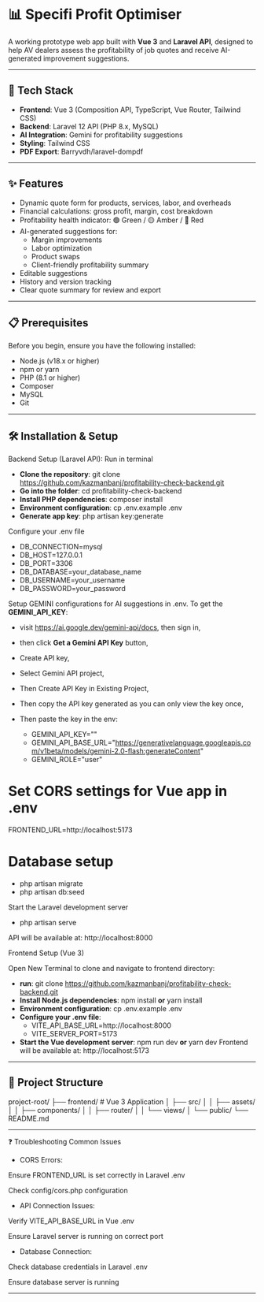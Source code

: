 # 📊 Specifi Profit Optimiser

A working prototype web app built with **Vue 3** and **Laravel API**, designed to help AV dealers assess the profitability of job quotes and receive AI-generated improvement suggestions.

---

## 🚀 Tech Stack

- **Frontend**: Vue 3 (Composition API, TypeScript, Vue Router, Tailwind CSS)
- **Backend**: Laravel 12 API (PHP 8.x, MySQL)
- **AI Integration**: Gemini for profitability suggestions
- **Styling**: Tailwind CSS
- **PDF Export**: Barryvdh/laravel-dompdf

---

## ✨ Features

- Dynamic quote form for products, services, labor, and overheads
- Financial calculations: gross profit, margin, cost breakdown
- Profitability health indicator: 🟢 Green / 🟡 Amber / 🔴 Red
- AI-generated suggestions for:
  - Margin improvements
  - Labor optimization
  - Product swaps
  - Client-friendly profitability summary
- Editable suggestions
- History and version tracking
- Clear quote summary for review and export

---

## 📋 Prerequisites
Before you begin, ensure you have the following installed:

- Node.js (v18.x or higher)
- npm or yarn
- PHP (8.1 or higher)
- Composer
- MySQL
- Git

---

## 🛠️ Installation & Setup
Backend Setup (Laravel API): Run in terminal

- **Clone the repository**: git clone https://github.com/kazmanbanj/profitability-check-backend.git
- **Go into the folder**: cd profitability-check-backend
- **Install PHP dependencies**: composer install
- **Environment configuration**: cp .env.example .env
- **Generate app key**: php artisan key:generate

Configure your .env file
- DB_CONNECTION=mysql
- DB_HOST=127.0.0.1
- DB_PORT=3306
- DB_DATABASE=your_database_name
- DB_USERNAME=your_username
- DB_PASSWORD=your_password

Setup GEMINI configurations for AI suggestions in .env. To get the **GEMINI_API_KEY**:

- visit https://ai.google.dev/gemini-api/docs, then sign in,
- then click **Get a Gemini API Key** button,
- Create API key,
- Select Gemini API project,
- Then Create API Key in Existing Project,
- Then copy the API key generated as you can only view the key once,
  
- Then paste the key in the env:

  - GEMINI_API_KEY=""
  - GEMINI_API_BASE_URL="https://generativelanguage.googleapis.com/v1beta/models/gemini-2.0-flash:generateContent"
  - GEMINI_ROLE="user"

# Set CORS settings for Vue app in .env
FRONTEND_URL=http://localhost:5173

# Database setup
- php artisan migrate
- php artisan db:seed

Start the Laravel development server
- php artisan serve


API will be available at: http://localhost:8000


Frontend Setup (Vue 3)

Open New Terminal to clone and navigate to frontend directory:

- **run**: git clone https://github.com/kazmanbanj/profitability-check-backend.git
- **Install Node.js dependencies**: npm install **or** yarn install
- **Environment configuration**: cp .env.example .env
- **Configure your .env file**:
  - VITE_API_BASE_URL=http://localhost:8000
  - VITE_SERVER_PORT=5173
- **Start the Vue development server**: npm run dev **or** yarn dev
Frontend will be available at: http://localhost:5173

---

## 📁 Project Structure

project-root/
├── frontend/               # Vue 3 Application
│   ├── src/
│   │   ├── assets/
│   │   ├── components/
│   │   ├── router/
│   │   └── views/
│   └── public/
└── README.md

---

❓ Troubleshooting
Common Issues


- CORS Errors:

Ensure FRONTEND_URL is set correctly in Laravel .env

Check config/cors.php configuration

- API Connection Issues:

Verify VITE_API_BASE_URL in Vue .env

Ensure Laravel server is running on correct port

- Database Connection:

Check database credentials in Laravel .env

Ensure database server is running

---
